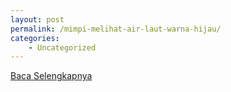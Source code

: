 ```yaml
---
layout: post
permalink: /mimpi-melihat-air-laut-warna-hijau/
categories:
    - Uncategorized
---
```


[Baca Selengkapnya](/02)